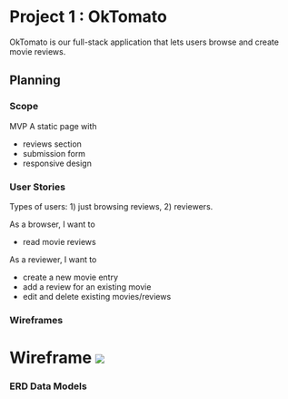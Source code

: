 # Project 1 : OkTomato
OkTomato is our full-stack application that lets users browse and create movie reviews.
## Planning

### Scope
MVP
A static page with
* reviews section
* submission form
* responsive design

### User Stories

Types of users: 1) just browsing reviews, 2) reviewers.

As a browser, I want to
- read movie reviews 

As a reviewer, I want to
- create a new movie entry
- add a review for an existing movie
- edit and delete existing movies/reviews

### Wireframes
# Wireframe <img src= "/images/Wireframeoktom.HEIC">

### ERD Data Models


